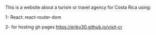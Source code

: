 This is a website about a turism or travel agency for Costa Rica using:

1- React:
react-router-dom

2- for hosting gh pages
https://erikv30.github.io/visit-cr

